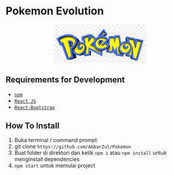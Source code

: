 # Pokemon Evolution
<div align="center">
    <img width="250" src="./public/pokemon.png">
</div>

## Requirements for Development
- [`npm`](https://www.npmjs.com/get-npm)
- [`React JS`](https://reactjs.org/)
- [`React-Bootstrap`](https://react-bootstrap.github.io/)

## How To Install
1. Buka terminal / command prompt
2. git clone `https://github.com/AkbarZul/Pokemon`
3. Buat folder di direktori dan ketik `npm i` atau `npm install` untuk menginstall dependencies
4. `npm start` untuk memulai project
